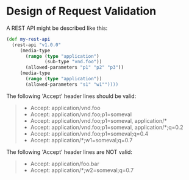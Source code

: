 # Design of Request Validation

A REST API might be described like this:

```clojure
(def my-rest-api
  (rest-api "v1.0.0"
     (media-type
       (range (type "application")
              (sub-type "vnd.foo"))          
       (allowed-parameters "p1" "p2" "p3"))
     (media-type
       (range (type "application"))
       (allowed-parameters "s1" "w1""))))
```          
          
The following 'Accept' header lines should be valid:

> + Accept: application/vnd.foo 
> + Accept: application/vnd.foo;p1=someval
> + Accept: application/vnd.foo;p1=someval, application/*
> + Accept: application/vnd.foo;p1=someval, application/*;q=0.2
> + Accept: application/vnd.foo;p1=someval;q=0.4
> + Accept: application/*;w1=someval;q=0.7

The following 'Accept' header lines are NOT valid:

> + Accept: application/foo.bar
> + Accept: application/*;w2=someval;q=0.7


